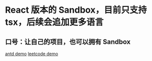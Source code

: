 # React 版本的 Sandbox，目前只支持 tsx，后续会追加更多语言

## 口号：让自己的项目，也可以拥有 Sandbox

[antd demo](https://fred8617.github.io/react-sandbox/)
[leetcode demo](https://fred8617.github.io/react-sandbox/#/leetcode)
